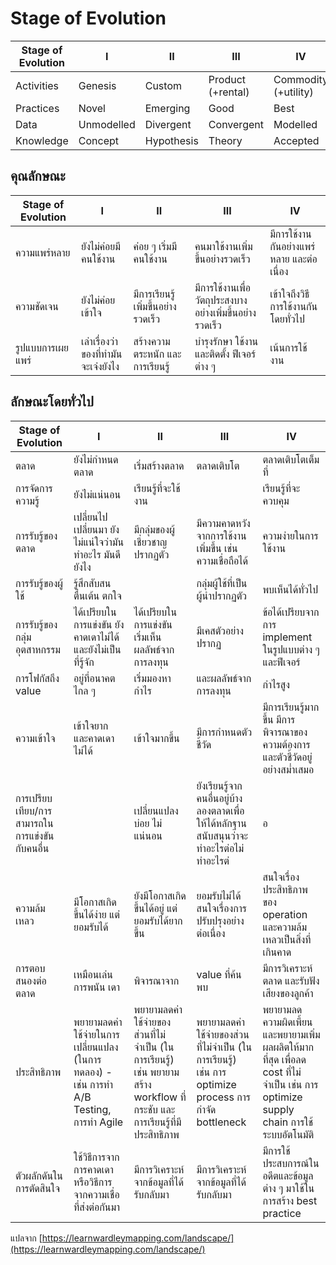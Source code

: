 # Stage of Evolution

| Stage of Evolution | I | II | III | IV |
| --- | --- | --- | --- | --- |
| Activities | Genesis | Custom | Product (+rental) | Commodity (+utility) |
| Practices | Novel | Emerging | Good | Best |
| Data | Unmodelled | Divergent | Convergent | Modelled |
| Knowledge | Concept | Hypothesis | Theory | Accepted |

## คุณลักษณะ

| Stage of Evolution | I | II | III | IV |
| --- | --- | --- | --- | --- |
| ความแพร่หลาย | ยังไม่ค่อยมีคนใช้งาน | ค่อย ๆ เริ่มมีคนใช้งาน | คนมาใช้งานเพิ่มขึ้นอย่างรวดเร็ว | มีการใช้งานกันอย่างแพร่หลาย และต่อเนื่อง |
| ความชัดเจน | ยังไม่ค่อยเข้าใจ | มีการเรียนรู้เพิ่มขึ้นอย่างรวดเร็ว | มีการใช้งานเพื่อวัตถุประสงบางอย่างเพิ่มขึ้นอย่างรวดเร็ว | เข้าใจถึงวิธีการใช้งานกันโดยทั่วไป |
| รูปแบบการเผยแพร่ | เล่าเรื่องว่าของที่ทำมันจะเจ๋งยังไง | สร้างความตระหนัก และการเรียนรู้ | บำรุงรักษา ใช้งาน และติดตั้ง ฟีเจอร์ต่าง ๆ | เน้นการใช้งาน |

## ลักษณะโดยทั่วไป

| Stage of Evolution | I | II | III | IV |
| --- | --- | --- | --- | --- |
| ตลาด | ยังไม่กำหนดตลาด | เริ่มสร้างตลาด | ตลาดเติบโต | ตลาดเติบโตเต็มที่ |
| การจัดการความรู้ | ยังไม่แน่นอน | เรียนรู้ที่จะใช้งาน | | เรียนรู้ที่จะควบคุม | เข้าใจอย่างดี |
| การรับรู้ของตลาด | เปลี่ยนไปเปลี่ยนมา ยังไม่แน่ใจว่ามันทำอะไร มันดียังไง | มีกลุ่มของผู้เชี่ยวชาญปรากฏตัว | มีความคาดหวังจากการใช้งานเพิ่มขึ้น เช่น ความเชื่อถือได้ | ความง่ายในการใช้งาน | กลายเป็นแนวทางที่พบเห็นได้ทั่วไป |
| การรับรู้ของผู้ใช้ | รู้สึกสับสน ตื่นเต้น ตกใจ | | กลุ่มผู้ใช้ที่เป็นผู้นำปรากฏตัว | พบเห็นได้ทั่วไป | ถ้าไม่มีจะทำให้ผิดหวัง | กลายเป็นมาตรฐานที่ควรมีแล้ว |
| การรับรู้ของกลุ่มอุตสาหกรรม | ได้เปรียบในการแข่งขัน ยังคาดเดาไม่ได้ และยังไม่เป็นที่รู้จัก | ได้เปรียบในการแข่งขัน เริ่มเห็นผลลัพธ์จากการลงทุน | มีเคสตัวอย่างปรากฏ | ข้อได้เปรียบจากการ implement ในรูปแบบต่าง ๆ และฟีเจอร์ | กลายเป็นส่วนหนึ่งของค่าใช้จ่ายในการทำธุรกิจ ธุรกิจเริ่มย้ายไปสนใจเรื่องการลด cost แทน |
| การโฟกัสถึง value | อยู่ที่อนาคตไกล ๆ | เริ่มมองหากำไร | และผลลัพธ์จากการลงทุน | กำไรสูง | เริ่มขายในปริมาณมาก ๆ เพื่อลดต้นทุน |
| ความเข้าใจ | เข้าใจยาก และคาดเดาไม่ได้ | เข้าใจมากขึ้น | มีการกำหนดตัวชี้วัด | มีการเรียนรู้มากขึ้น มีการพิจารณาของความต้องการและตัวชี้วัดอยู่อย่างสม่ำเสมอ | เชื่อมั่นว่าทุกอย่างถูกกำหนดชัดเจน แน่นอน และวัดผลได้ |
| การเปรียบเทียบ/การสามารถในการแข่งขันกับคนอื่น | | เปลี่ยนแปลงบ่อย ไม่แน่นอน | ยังเรียนรู้จากคนอื่นอยู่บ้าง ลองตลาดเพื่อให้ได้หลักฐานสนับสนุนว่าจะทำอะไรต่อไม่ทำอะไรต่| อ | เริ่มโฟกัสเรื่องความแตกต่างของฟีเจอร์ | การแข่งขันย้ายไปอยู่ที่ความสามารถในการ optimize งาน operation และการทำให้ประสบการณ์การใช้งานที่ใช้งานได้อย่างต่อเนื่องกัน |
| ความล้มเหลว | มีโอกาสเกิดขึ้นได้ง่าย แต่ยอมรับได้ | ยังมีโอกาสเกิดขึ้นได้อยู่ แต่ยอมรับได้ยากขึ้น | ยอมรับไม่ได้ สนใจเรื่องการปรับปรุงอย่างต่อเนื่อง | สนใจเรื่องประสิทธิภาพของ operation และความล้มเหลวเป็นสิ่งที่เกินคาด |
| การตอบสนองต่อตลาด | เหมือนเล่นการพนัน เดา | พิจารณาจาก | value ที่ค้นพบ | มีการวิเคราะห์ตลาด และรับฟังเสียงของลูกค้า | มีการใช้ข้อมูลในการตัดสินใจทำสิ่งที่จำเป็น |
| ประสิทธิภาพ | พยายามลดค่าใช้จ่ายในการเปลี่ยนแปลง (ในการทดลอง) - เช่น การทำ A/B Testing, การทำ Agile | พยายามลดค่าใช้จ่ายของส่วนที่ไม่จำเป็น (ในการเรียนรู้) เช่น พยายามสร้าง workflow ที่กระชับ และการเรียนรู้ที่มีประสิทธิภาพ | พยายามลดค่าใช้จ่ายของส่วนที่ไม่จำเป็น (ในการเรียนรู้) เช่น การ optimize process การกำจัด bottleneck | พยายามลดความผิดเพี้ยน และพยายามเพิ่มผลผลิตให้มากที่สุด เพื่อลด cost ที่ไม่จำเป็น เช่น การ optimize supply chain การใช้ระบบอัตโนมัติ |
| ตัวผลักดันในการตัดสินใจ | ใช้วิธีการจากการคาดเดา หรือวิธีการจากความเชื่อที่ส่งต่อกันมา | มีการวิเคราะห์จากข้อมูลที่ได้รับกลับมา | มีการวิเคราะห์จากข้อมูลที่ได้รับกลับมา | มีการใช้ประสบการณ์ในอดีตและข้อมูลต่าง ๆ มาใช้ในการสร้าง best practice |

แปลจาก [https://learnwardleymapping.com/landscape/](https://learnwardleymapping.com/landscape/)